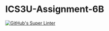 # ICS3U-Assignment-6B

[![GitHub's Super Linter](https://github.com/Joshua-Yeung-2/ICS3U-Assignment-6B/workflows/GitHub's%20Super%20Linter/badge.svg)](https://github.com/Joshua-Yeung-2/ICS3U-Assignment-6B/actions)
